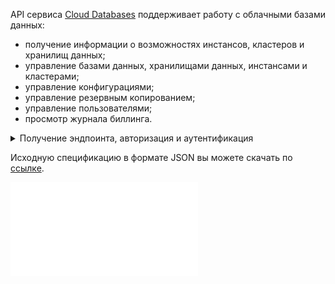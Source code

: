 API сервиса [Cloud Databases](/ru/dbs/dbaas) поддерживает работу с облачными базами данных:

- получение информации о возможностях инстансов, кластеров и хранилищ данных;
- управление базами данных, хранилищами данных, инстансами и кластерами;
- управление конфигурациями;
- управление резервным копированием;
- управление пользователями;
- просмотр журнала биллинга.

<details>
  <summary markdown="span">Получение эндпоинта, авторизация и аутентификация</summary>

1. [Перейдите](https://msk.cloud.vk.com/app) в личный кабинет VK Cloud.
1. [Включите](/ru/tools-for-using-services/vk-cloud-account/service-management/account-manage/manage-2fa#vklyuchenie_2fa) двухфакторную аутентификацию, если это еще не сделано.
1. Включите доступ по API, если это еще не сделано:

   1. Нажмите на имя пользователя в шапке страницы и выберите **Безопасность**.
   1. Нажмите кнопку **Активировать доступ по API**.

1. Нажмите на имя пользователя в шапке страницы и выберите **Настройки проекта**.
1. Перейдите на вкладку **API Endpoints**.
1. Найдите эндпоинт **Trove** в блоке **Сервис OpenStack**.
1. [Получите токен доступа](../../rest-api/case-keystone-token) `X-Auth-Token`.

</details>

<info>

Исходную спецификацию в формате JSON вы можете скачать по [ссылке](assets/dbaasapi-swagger.json "download").

</info>

![{swagger}](assets/dbaasapi-swagger.json)
